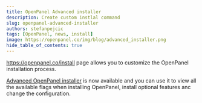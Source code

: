 ```yaml
---
title: OpenPanel Advanced installer
description: Create custom instlal command
slug: openpanel-advanced-installer
authors: stefanpejcic
tags: [OpenPanel, news, install]
image: https://openpanel.co/img/blog/advanced_installer.png
hide_table_of_contents: true
---
```


https://openpanel.co/install page allows you to customize the OpenPanel installation process.

<!--truncate-->

[Advanced OpenPanel installer](https://openpanel.co/install) is now available and you can use it to view all the available flags when installing OpenPanel, install optional features anc change the configuration.

